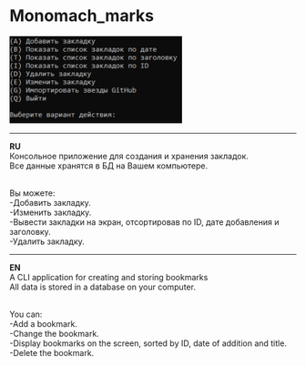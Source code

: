 # Monomach_marks
![alt text](screenshots/scrn.jpg "Скриншот")<br>

<hr>

<b>RU</b><br>
 Консольное приложение для создания и хранения закладок.<br>
 Все данные хранятся в БД на Вашем компьютере.<br>
 <br>
 
 Вы можете:<br>
 -Добавить закладку.<br>
 -Изменить закладку.<br>
 -Вывести закладки на экран, отсортировав по ID, дате добавления и заголовку.<br>
 -Удалить закладку.<br>
 
 <hr>
 
 <b>EN</b><br>
 A CLI application for creating and storing bookmarks<br>
 All data is stored in a database on your computer.<br>
 <br>
 
 You can:<br>
 -Add a bookmark.<br>
-Change the bookmark.<br>
 -Display bookmarks on the screen, sorted by ID, date of addition and title.<br>
-Delete the bookmark.<br>
 <br>
